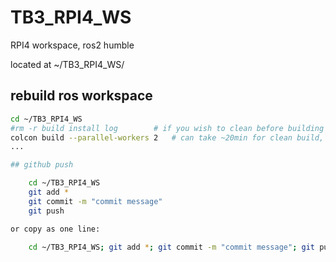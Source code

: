# TB3_RPI4_WS

RPI4 workspace, ros2 humble

located at ~/TB3_RPI4_WS/

## rebuild ros workspace
```bash
cd ~/TB3_RPI4_WS
#rm -r build install log 		# if you wish to clean before building from scratch
colcon build --parallel-workers 2 	# can take ~20min for clean build, rpi has 4 cores, using only 2 will allow ssh and such
...

## github push

	cd ~/TB3_RPI4_WS
	git add *
	git commit -m "commit message"
	git push

or copy as one line:

	cd ~/TB3_RPI4_WS; git add *; git commit -m "commit message"; git push

